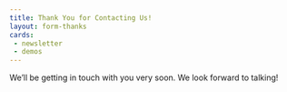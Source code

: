 ```yaml
---
title: Thank You for Contacting Us!
layout: form-thanks
cards:
 - newsletter
 - demos
---
```

We’ll be getting in touch with you very soon. We look forward to talking!

